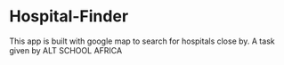 # Hospital-Finder

This app is built with google map to search for hospitals close by. A task given by ALT SCHOOL AFRICA
